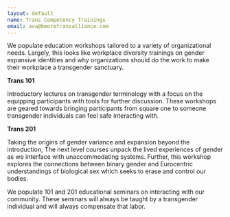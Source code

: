 ```yaml
---
layout: default
name: Trans Competency Trainings
email: ava@bmoretransalliance.com
---
```

We populate education workshops tailored to a variety of organizational needs. Largely, this looks like workplace diversity trainings on gender expansive identities and why organizations should do the work to make their workplace a transgender sanctuary.

**Trans 101**

Introductory lectures on transgender terminology with a focus on the equipping participants with tools for further discussion. These workshops are geared towards bringing participants from square one to someone transgender individuals can feel safe interacting with.

**Trans 201**

Taking the origins of gender variance and expansion beyond the introduction, The next level courses unpack the lived experiences of gender as we interface with unaccommodating systems. Further, this workshop explores the connections between binary gender and Eurocentric understandings of biological sex which seeks to erase and control our bodies.

We populate 101 and 201 educational seminars on interacting with our community. These seminars will always be taught by a transgender individual and will always compensate that labor.
